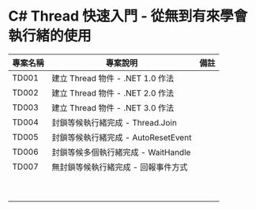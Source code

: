 # C# Thread 快速入門 - 從無到有來學會執行緒的使用

|專案名稱|專案說明|備註|
|-|-|-|
|TD001|建立 Thread 物件 - .NET 1.0 作法||
|TD002|建立 Thread 物件 - .NET 2.0 作法||
|TD003|建立 Thread 物件 - .NET 3.0 作法||
|TD004|封鎖等候執行緒完成 - Thread.Join||
|TD005|封鎖等候執行緒完成 - AutoResetEvent||
|TD006|封鎖等候多個執行緒完成 - WaitHandle||
|TD007|無封鎖等候執行緒完成 - 回報事件方式||
||||
||||
||||
||||
||||
||||
||||
||||
||||


